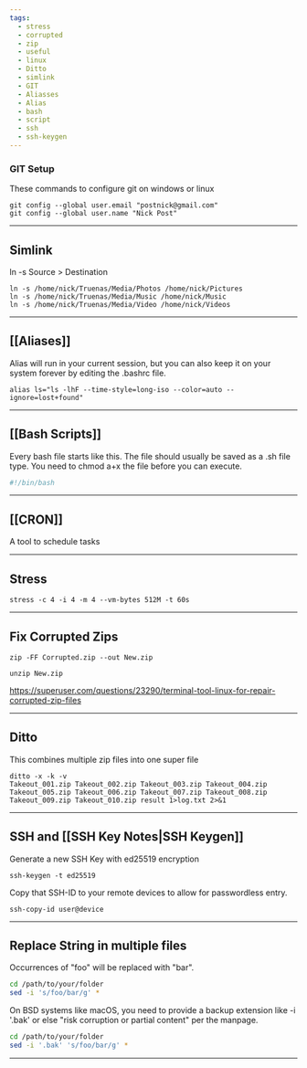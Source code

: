 ```yaml
---
tags:
  - stress
  - corrupted
  - zip
  - useful
  - linux
  - Ditto
  - simlink
  - GIT
  - Aliasses
  - Alias
  - bash
  - script
  - ssh
  - ssh-keygen
---
```

### GIT Setup
These commands to configure git on windows or linux
``` shell
git config --global user.email "postnick@gmail.com"
git config --global user.name "Nick Post"
```
***
## Simlink
ln -s Source  >  Destination
```shell
ln -s /home/nick/Truenas/Media/Photos /home/nick/Pictures
ln -s /home/nick/Truenas/Media/Music /home/nick/Music
ln -s /home/nick/Truenas/Media/Video /home/nick/Videos
```
***
## [[Aliases]]
Alias will run in your current session, but you can also keep it on your system forever by editing the .bashrc file. 
```shell
alias ls="ls -lhF --time-style=long-iso --color=auto --ignore=lost+found"
```
***
## [[Bash Scripts]] 
Every bash file starts like this. The file should usually be saved as a .sh file type. You need to chmod a+x the file before you can execute.
```bash
#!/bin/bash
```
***
## [[CRON]]
A tool to schedule tasks
***
## Stress
```shell
stress -c 4 -i 4 -m 4 --vm-bytes 512M -t 60s
```
***
## Fix Corrupted Zips
```shell
zip -FF Corrupted.zip --out New.zip

unzip New.zip
```
https://superuser.com/questions/23290/terminal-tool-linux-for-repair-corrupted-zip-files
***
## Ditto
This combines multiple zip files into one super file

```shell
ditto -x -k -v 
Takeout_001.zip Takeout_002.zip Takeout_003.zip Takeout_004.zip Takeout_005.zip Takeout_006.zip Takeout_007.zip Takeout_008.zip Takeout_009.zip Takeout_010.zip result 1>log.txt 2>&1
```
***
## SSH and [[SSH Key Notes|SSH Keygen]]
Generate a new SSH Key with ed25519 encryption
```shell
ssh-keygen -t ed25519 
```

Copy that SSH-ID to your remote devices to allow for passwordless entry.
```shell
ssh-copy-id user@device
```
*** 
## Replace String in multiple files
Occurrences of "foo" will be replaced with "bar".
```bash
cd /path/to/your/folder
sed -i 's/foo/bar/g' *
```

On BSD systems like macOS, you need to provide a backup extension like -i '.bak' or else "risk corruption or partial content" per the manpage.
```bash
cd /path/to/your/folder
sed -i '.bak' 's/foo/bar/g' *
```
***
